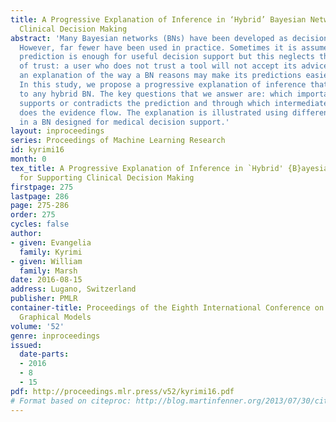 ```yaml
---
title: A Progressive Explanation of Inference in ‘Hybrid’ Bayesian Networks for Supporting
  Clinical Decision Making
abstract: 'Many Bayesian networks (BNs) have been developed as decision support tools.
  However, far fewer have been used in practice. Sometimes it is assumed that an accurate
  prediction is enough for useful decision support but this neglects the importance
  of trust: a user who does not trust a tool will not accept its advice. Giving users
  an explanation of the way a BN reasons may make its predictions easier to trust.
  In this study, we propose a progressive explanation of inference that can be applied
  to any hybrid BN. The key questions that we answer are: which important evidence
  supports or contradicts the prediction and through which intermediate variables
  does the evidence flow. The explanation is illustrated using different scenarios
  in a BN designed for medical decision support.'
layout: inproceedings
series: Proceedings of Machine Learning Research
id: kyrimi16
month: 0
tex_title: A Progressive Explanation of Inference in `Hybrid' {B}ayesian Networks
  for Supporting Clinical Decision Making
firstpage: 275
lastpage: 286
page: 275-286
order: 275
cycles: false
author:
- given: Evangelia
  family: Kyrimi
- given: William
  family: Marsh
date: 2016-08-15
address: Lugano, Switzerland
publisher: PMLR
container-title: Proceedings of the Eighth International Conference on Probabilistic
  Graphical Models
volume: '52'
genre: inproceedings
issued:
  date-parts:
  - 2016
  - 8
  - 15
pdf: http://proceedings.mlr.press/v52/kyrimi16.pdf
# Format based on citeproc: http://blog.martinfenner.org/2013/07/30/citeproc-yaml-for-bibliographies/
---
```

